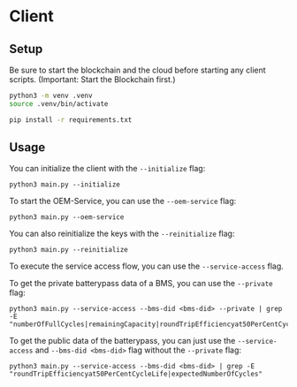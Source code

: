 # Client

## Setup

Be sure to start the blockchain and the cloud before starting any client scripts. (Important: Start the Blockchain first.)

```bash
python3 -m venv .venv
source .venv/bin/activate

pip install -r requirements.txt
```

## Usage
You can initialize the client with the `--initialize` flag:
```shell
python3 main.py --initialize
```

To start the OEM-Service, you can use the `--oem-service` flag:
```shell
python3 main.py --oem-service
```

You can also reinitialize the keys with the `--reinitialize` flag:
```shell
python3 main.py --reinitialize
```

To execute the service access flow, you can use the `--service-access` flag.

To get the private batterypass data of a BMS, you can use the `--private` flag:
```shell
python3 main.py --service-access --bms-did <bms-did> --private | grep -E "numberOfFullCycles|remainingCapacity|roundTripEfficiencyat50PerCentCycleLife|expectedNumberOfCycles"
```

To get the public data of the batterypass, you can just use  the `--service-access` and `--bms-did <bms-did>` flag without the `--private` flag:
```shell
python3 main.py --service-access --bms-did <bms-did> | grep -E "roundTripEfficiencyat50PerCentCycleLife|expectedNumberOfCycles"
```
